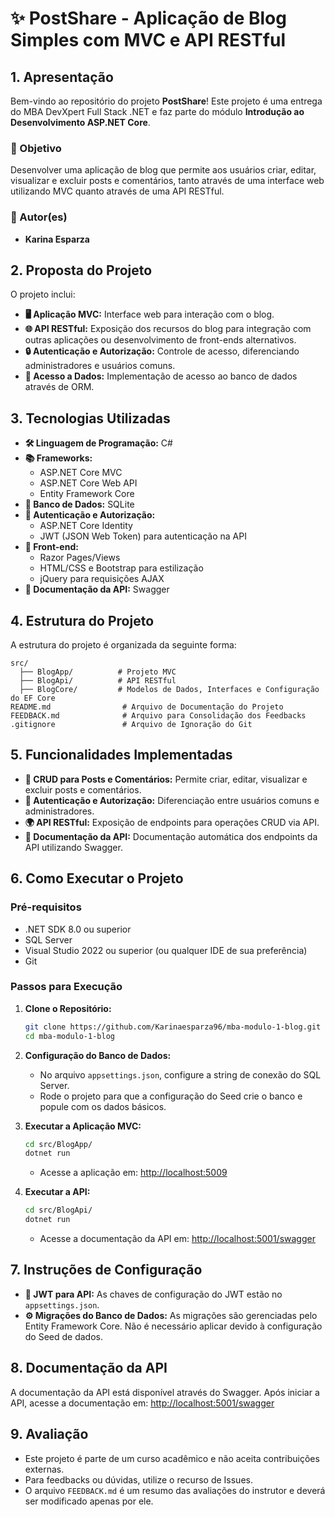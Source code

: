 # **✨ PostShare - Aplicação de Blog Simples com MVC e API RESTful**

## **1. Apresentação**
Bem-vindo ao repositório do projeto **PostShare**! Este projeto é uma entrega do MBA DevXpert Full Stack .NET e faz parte do módulo **Introdução ao Desenvolvimento ASP.NET Core**.

### **🎯 Objetivo**
Desenvolver uma aplicação de blog que permite aos usuários criar, editar, visualizar e excluir posts e comentários, tanto através de uma interface web utilizando MVC quanto através de uma API RESTful.

### **👤 Autor(es)**
- **Karina Esparza**

## **2. Proposta do Projeto**
O projeto inclui:
- **🖥 Aplicação MVC:** Interface web para interação com o blog.
- **🌐 API RESTful:** Exposição dos recursos do blog para integração com outras aplicações ou desenvolvimento de front-ends alternativos.
- **🔒 Autenticação e Autorização:** Controle de acesso, diferenciando administradores e usuários comuns.
- **💾 Acesso a Dados:** Implementação de acesso ao banco de dados através de ORM.

## **3. Tecnologias Utilizadas**
- **🛠 Linguagem de Programação:** C#
- **📚 Frameworks:**
  - ASP.NET Core MVC
  - ASP.NET Core Web API
  - Entity Framework Core
- **💾 Banco de Dados:** SQLite
- **🔐 Autenticação e Autorização:**
  - ASP.NET Core Identity
  - JWT (JSON Web Token) para autenticação na API
- **🎨 Front-end:**
  - Razor Pages/Views
  - HTML/CSS e Bootstrap para estilização
  - jQuery para requisições AJAX
- **📄 Documentação da API:** Swagger

## **4. Estrutura do Projeto**
A estrutura do projeto é organizada da seguinte forma:

```
src/
  ├── BlogApp/          # Projeto MVC
  ├── BlogApi/          # API RESTful
  ├── BlogCore/         # Modelos de Dados, Interfaces e Configuração do EF Core
README.md                # Arquivo de Documentação do Projeto
FEEDBACK.md              # Arquivo para Consolidação dos Feedbacks
.gitignore               # Arquivo de Ignoração do Git
```

## **5. Funcionalidades Implementadas**
- **📝 CRUD para Posts e Comentários:** Permite criar, editar, visualizar e excluir posts e comentários.
- **🔑 Autenticação e Autorização:** Diferenciação entre usuários comuns e administradores.
- **🌍 API RESTful:** Exposição de endpoints para operações CRUD via API.
- **📑 Documentação da API:** Documentação automática dos endpoints da API utilizando Swagger.

## **6. Como Executar o Projeto**

### **Pré-requisitos**
- .NET SDK 8.0 ou superior
- SQL Server
- Visual Studio 2022 ou superior (ou qualquer IDE de sua preferência)
- Git

### **Passos para Execução**
1. **Clone o Repositório:**
   ```bash
   git clone https://github.com/Karinaesparza96/mba-modulo-1-blog.git
   cd mba-modulo-1-blog
   ```

2. **Configuração do Banco de Dados:**
   - No arquivo `appsettings.json`, configure a string de conexão do SQL Server.
   - Rode o projeto para que a configuração do Seed crie o banco e popule com os dados básicos.

3. **Executar a Aplicação MVC:**
   ```bash
   cd src/BlogApp/
   dotnet run
   ```
   - Acesse a aplicação em: [http://localhost:5009](http://localhost:5009)

4. **Executar a API:**
   ```bash
   cd src/BlogApi/
   dotnet run
   ```
   - Acesse a documentação da API em: [http://localhost:5001/swagger](http://localhost:5001/swagger)

## **7. Instruções de Configuração**
- **🔑 JWT para API:** As chaves de configuração do JWT estão no `appsettings.json`.
- **⚙️ Migrações do Banco de Dados:** As migrações são gerenciadas pelo Entity Framework Core. Não é necessário aplicar devido à configuração do Seed de dados.

## **8. Documentação da API**
A documentação da API está disponível através do Swagger. Após iniciar a API, acesse a documentação em: [http://localhost:5001/swagger](http://localhost:5001/swagger)

## **9. Avaliação**
- Este projeto é parte de um curso acadêmico e não aceita contribuições externas.
- Para feedbacks ou dúvidas, utilize o recurso de Issues.
- O arquivo `FEEDBACK.md` é um resumo das avaliações do instrutor e deverá ser modificado apenas por ele.
